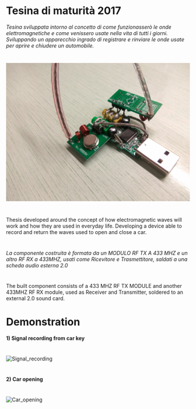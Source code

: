# Tesina di maturità 2017
*Tesina sviluppata intorno al concetto di come funzionasserò le onde elettromagnetiche e come venissero usate nella vita di tutti i giorni.
Sviluppando un apparecchio ingrado di registrare e rinviare le onde usate per aprire e chiudere un automobile.*<br>
#
![Project](https://raw.githubusercontent.com/DarioDiPalma98/Tesina_2017/master/Project.jpg)
#
Thesis developed around the concept of how electromagnetic waves will work and how they are used in everyday life.
Developing a device able to record and return the waves used to open and close a car.<br>
#
*La componente costruita è formata da un MODULO RF TX A 433 MHZ e un altro RF RX a 433MHZ, usati come Ricevitore e Trasmettitore, saldati a una scheda audio esterna 2.0* <br>
#
The built component consists of a 433 MHZ RF TX MODULE and another 433MHZ RF RX module, used as Receiver and Transmitter, soldered to an external 2.0 sound card.
#
# Demonstration
**1) Signal recording from car key**<br>
#
![Signal_recording](https://github.com/DarioDiPalma98/Tesina_2017/blob/master/Signal_recording.gif?raw=true)
#
**2) Car opening**<br>
#
![Car_opening](https://github.com/DarioDiPalma98/Tesina_2017/blob/master/Car_opening.gif?raw=true)
#

